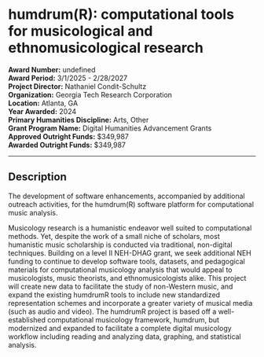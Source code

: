 
# humdrum(R): computational tools for musicological and ethnomusicological research

**Award Number:** undefined  
**Award Period:** 3/1/2025 - 2/28/2027  
**Project Director:** Nathaniel  Condit-Schultz  
**Organization:** Georgia Tech Research Corporation  
**Location:** Atlanta, GA  
**Year Awarded:** 2024  
**Primary Humanities Discipline:** Arts, Other  
**Grant Program Name:** Digital Humanities Advancement Grants  
**Approved Outright Funds:** $349,987  
**Awarded Outright Funds:** $349,987  

---

## Description

<p>The development of software enhancements, accompanied by additional outreach activities, for the humdrum(R) software platform for computational music analysis.</p>
<p>Musicology research is a humanistic endeavor well suited to computational methods. Yet, despite the work of a small niche of scholars, most humanistic music scholarship is conducted via traditional, non-digital techniques. Building on a level II NEH-DHAG grant, we seek additional NEH funding to continue to develop software tools, datasets, and pedagogical materials for computational musicology analysis that would appeal to musicologists, music theorists, and ethnomusicologists alike.  This project will create new data to facilitate the study of non-Western music, and expand the existing humdrumR tools to include new standardized representation schemes and incorporate a greater variety of musical media (such as audio and video). The humdrumR project is based off a well-established computational musicology framework, humdrum, but modernized and expanded to facilitate a complete digital musicology workflow including reading and analyzing data, graphing, and statistical analysis.</p>
